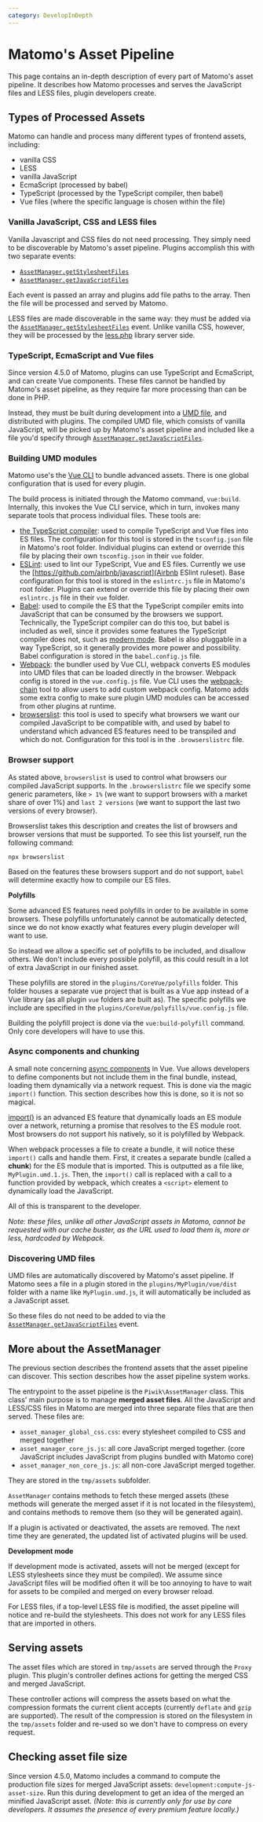 ```yaml
---
category: DevelopInDepth
---
```

# Matomo's Asset Pipeline

This page contains an in-depth description of every part of Matomo's asset pipeline. It describes how Matomo processes and serves the
JavaScript files and LESS files, plugin developers create.

## Types of Processed Assets

Matomo can handle and process many different types of frontend assets, including:

* vanilla CSS
* LESS
* vanilla JavaScript
* EcmaScript (processed by babel)
* TypeScript (processed by the TypeScript compiler, then babel)
* Vue files (where the specific language is chosen within the file)

### Vanilla JavaScript, CSS and LESS files

Vanilla Javascript and CSS files do not need processing. They simply need to be discoverable by Matomo's asset pipeline.
Plugins accomplish this with two separate events:

* [`AssetManager.getStylesheetFiles`](/api-reference/events#assetmanagergetstylesheetfiles)
* [`AssetManager.getJavaScriptFiles`](/api-reference/events#assetmanagergetjavascriptfiles)

Each event is passed an array and plugins add file paths to the array. Then the file will be processed and served by Matomo.

LESS files are made discoverable in the same way: they must be added via the [`AssetManager.getStylesheetFiles`](/api-reference/events#assetmanagergetstylesheetfiles)
event. Unlike vanilla CSS, however, they will be processed by the [less.php](https://github.com/wikimedia/less.php) library server side.

### TypeScript, EcmaScript and Vue files

Since version 4.5.0 of Matomo, plugins can use TypeScript and EcmaScript, and can create Vue components. These files cannot
be handled by Matomo's asset pipeline, as they require far more processing than can be done in PHP.

Instead, they must be built during development into a [UMD file](https://github.com/umdjs/umd), and distributed with
plugins. The compiled UMD file, which consists of vanilla JavaScript, will be picked up by Matomo's asset pipeline and
included like a file you'd specify through [`AssetManager.getJavaScriptFiles`](/api-reference/events#assetmanagergetjavascriptfiles).

### Building UMD modules

Matomo use's the [Vue CLI](https://cli.vuejs.org/) to bundle advanced assets. There is one global configuration that
is used for every plugin.

The build process is initiated through the Matomo command, `vue:build`. Internally, this invokes the Vue CLI service, which
in turn, invokes many separate tools that process individual files. These tools are:

- [the TypeScript compiler](https://www.typescriptlang.org/): used to compile TypeScript and Vue files into ES files. The
  configuration for this tool is stored in the `tsconfig.json` file in Matomo's root folder. Individual plugins can
  extend or override this file by placing their own `tsconfig.json` in their `vue` folder.
- [ESLint](https://eslint.org/): used to lint our TypeScript, Vue and ES files. Currently we use the
  [https://github.com/airbnb/javascript](Airbnb ESlint ruleset). Base configuration for this tool is stored in the
  `eslintrc.js` file in Matomo's root folder. Plugins can extend or override this file by placing their own `eslintrc.js`
  file in their `vue` folder.
- [Babel](https://babeljs.io/): used to compile the ES that the TypeScript compiler emits into JavaScript that
  can be consumed by the browsers we support. Technically, the TypeScript compiler can do this too, but babel is included
  as well, since it provides some features the TypeScript compiler does not, such as [modern mode](https://cli.vuejs.org/guide/browser-compatibility.html#modern-mode).
  Babel is also pluggable in a way TypeScript, so it generally provides more power and possibility.
  Babel configuration is stored in the `babel.config.js` file.
- [Webpack](https://webpack.js.org/): the bundler used by Vue CLI, webpack converts ES modules into UMD files that can
  be loaded directly in the browser. Webpack config is stored in the `vue.config.js` file. Vue CLI uses the [webpack-chain](https://github.com/neutrinojs/webpack-chain)
  tool to allow users to add custom webpack config. Matomo adds some extra config to make sure plugin UMD modules
  can be accessed from other plugins at runtime.
- [browserslist](https://github.com/browserslist/browserslist): this tool is used to specify what browsers we want our
  compiled JavaScript to be compatible with, and used by babel to understand which advanced ES features need to be
  transpiled and which do not. Configuration for this tool is in the `.browserslistrc` file.

### Browser support

As stated above, `browserslist` is used to control what browsers our compiled JavaScript supports. In the `.browserslistrc`
file we specify some generic parameters, like `> 1%` (we want to support browsers with a market share of over 1%) and
`last 2 versions` (we want to support the last two versions of every browser).

Browserslist takes this description and creates the list of browsers and browser versions that must be supported. To
see this list yourself, run the following command:

`npx browserslist`

Based on the features these browsers support and do not support, `babel` will determine exactly how to compile our
ES files.

**Polyfills**

Some advanced ES features need polyfills in order to be available in some browsers. These polyfills unfortunately 
cannot be automatically detected, since we do not know exactly what features every plugin developer will want to
use.

So instead we allow a specific set of polyfills to be included, and disallow others. We don't include every possible
polyfill, as this could result in a lot of extra JavaScript in our finished asset.

These polyfills are stored in the `plugins/CoreVue/polyfills` folder. This folder houses a separate vue project
that is built as a Vue app instead of a Vue library (as all plugin `vue` folders are built as). The specific
polyfills we include are specified in the `plugins/CoreVue/polyfills/vue.config.js` file.

Building the polyfill project is done via the `vue:build-polyfill` command. Only core developers will have
to use this.

### Async components and chunking

A small note concerning [async components](https://v3.vuejs.org/guide/migration/async-components.html#introduction) in Vue.
Vue allows developers to define components but not include them in the final bundle, instead, loading them dynamically
via a network request. This is done via the magic `import()` function. This section describes how this is done, so it
is not so magical.

[import()](https://developer.mozilla.org/en-US/docs/Web/JavaScript/Reference/Statements/import) is an advanced ES
feature that dynamically loads an ES module over a network, returning a promise that resolves to the ES module root.
Most browsers do not support his natively, so it is polyfilled by Webpack.

When webpack processes a file to create a bundle, it will notice these `import()` calls and handle them. First,
it creates a separate bundle (called a **chunk**) for the ES module that is imported. This is outputted as a file like,
`MyPlugin.umd.1.js`. Then, the `import()` call is replaced with a call to a function provided by webpack, which creates
a `<script>` element to dynamically load the JavaScript.

All of this is transparent to the developer.

_Note: these files, unlike all other JavaScript assets in Matomo, cannot be requested with our cache buster, as the
URL used to load them is, more or less, hardcoded by Webpack._

### Discovering UMD files

UMD files are automatically discovered by Matomo's asset pipeline. If Matomo sees a file in a plugin stored in the
`plugins/MyPlugin/vue/dist` folder with a name like `MyPlugin.umd.js`, it will automatically be included as a
JavaScript asset.

So these files do not need to be added to via the [`AssetManager.getJavaScriptFiles`](/api-reference/events#assetmanagergetjavascriptfiles)
event.

## More about the AssetManager

The previous section describes the frontend assets that the asset pipeline can discover. This section describes
how the asset pipeline system works.

The entrypoint to the asset pipeline is the `Piwik\AssetManager` class. This class' main purpose is to manage
**merged asset files**. All the JavaScript and LESS/CSS files in Matomo are merged into three separate files
that are then served. These files are:

- `asset_manager_global_css.css`: every stylesheet compiled to CSS and merged together
- `asset_manager_core_js.js`: all core JavaScript merged together. (core JavaScript includes JavaScript from plugins bundled with Matomo core)
- `asset_manager_non_core_js.js`: all non-core JavaScript merged together.

They are stored in the `tmp/assets` subfolder.

`AssetManager` contains methods to fetch these merged assets (these methods will generate the merged asset if it is
not located in the filesystem), and contains methods to remove them (so they will be generated again).

If a plugin is activated or deactivated, the assets are removed. The next time they are generated, the updated list
of activated plugins will be used.

**Development mode**

If development mode is activated, assets will not be merged (except for LESS stylesheets since they must be compiled).
We assume since JavaScript files will be modified often it will be too annoying to have to wait for assets to be
compiled and merged on every browser reload.

For LESS files, if a top-level LESS file is modified, the asset pipeline will notice and re-build the stylesheets.
This does not work for any LESS files that are imported in others.

## Serving assets

The asset files which are stored in `tmp/assets` are served through the `Proxy` plugin. This plugin's controller
defines actions for getting the merged CSS and merged JavaScript.

These controller actions will compress the assets based on what the compression formats the current client accepts (currently
`deflate` and `gzip` are supported). The result of the compression is stored on the filesystem in the `tmp/assets` folder
and re-used so we don't have to compress on every request.

## Checking asset file size

Since version 4.5.0, Matomo includes a command to compute the production file sizes for merged JavaScript assets:
`development:compute-js-asset-size`. Run this during development to get an idea of the merged an minified JavaScript
asset. _(Note: this is currently only for use by core developers. It assumes the presence of every premium feature locally.)_

